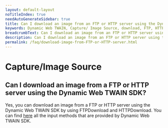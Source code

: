 ```yaml
---
layout: default-layout
noTitleIndex: true
needAutoGenerateSidebar: true
title: Can I download an image from an FTP or HTTP server using the Dynamic Web TWAIN SDK?
keywords: Dynamic Web TWAIN, Capture/ Image Source, download, FTP, HTTP server
breadcrumbText: Can I download an image from an FTP or HTTP server using the Dynamic Web TWAIN SDK?
description: Can I download an image from an FTP or HTTP server using the Dynamic Web TWAIN SDK?
permalink: /faq/download-image-from-FTP-or-HTTP-server.html
---
```


# Capture/Image Source

## Can I download an image from a FTP or HTTP server using the Dynamic Web TWAIN SDK?

Yes, you can download an image from a FTP or HTTP server using the Dynamic Web TWAIN SDK by using FTPDownload and HTTPDownload. You can find <a href="{{site.info}}api/WebTwain_IO.html#input-methods" target="_blank">here</a> all the input methods that are provided by Dynamic Web TWAIN SDK.
